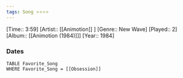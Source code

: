 ```yaml
---
tags: Song ⭐⭐⭐⭐ 
---
```

[Time:: 3:59]
[Artist:: [[Animotion]] ]
[Genre:: New Wave]
[Played:: 2]
[Album:: [[Animotion (1984)]]]
[Year:: 1984]
### Dates
````dataview
TABLE Favorite_Song
WHERE Favorite_Song = [[Obsession]]
````
